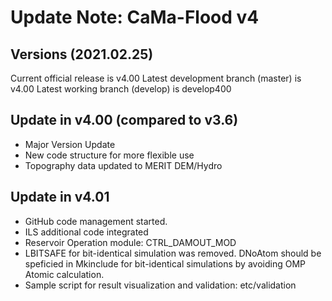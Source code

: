 # Update Note: CaMa-Flood v4

## Versions (2021.02.25)
Current official release is v4.00
Latest development branch (master)  is v4.00
Latest working     branch (develop) is develop400

## Update in v4.00 (compared to v3.6)
- Major Version Update
- New code structure for more flexible use
- Topography data updated to MERIT DEM/Hydro

## Update in v4.01
- GitHub code management started.
- ILS additional code integrated
- Reservoir Operation module: CTRL_DAMOUT_MOD
- LBITSAFE for bit-identical simulation was removed. DNoAtom should be speficied in Mkinclude for bit-identical simulations by avoiding OMP Atomic calculation.
- Sample script for result visualization and validation: etc/validation 
